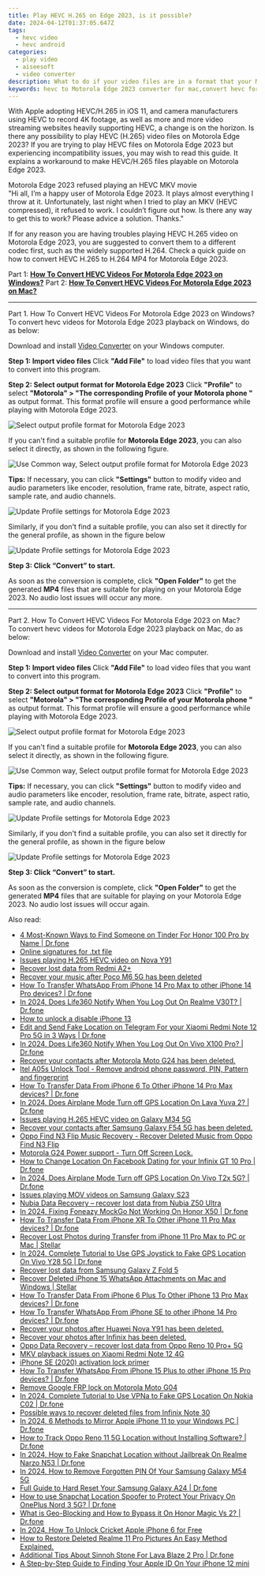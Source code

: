 ```yaml
---
title: Play HEVC H.265 on Edge 2023, is it possible?
date: 2024-04-12T01:37:05.647Z
tags: 
  - hevc video
  - hevc android
categories: 
  - play video
  - aiseesoft
  - video converter
description: What to do if your video files are in a format that your Motorola Edge 2023 doesn’t support? Convert them first!!! Learn how to convert HEVC H.265 files for playing with Motorola Edge 2023 smoothly.
keywords: hevc to Motorola Edge 2023 converter for mac,convert hevc for Motorola ,encode h.265 for Motorola Edge 2023,encode h.265 for Edge 2023,convert hevc for Edge 2023,h.265 to Edge 2023 converter,how to converter 720p to hevc on android,720p to 4k converter for android,vlc hevc android,hevc to mp4 video converter for android,video to hevc codec converter for android,best hevc transcoder android
---
```



<div class="atpl-content atpl-for-aiseesoft-video-converter play-hevc-video-on-android">

<div class="atpl-post-description-part-1">
<div class="tpl-content-sub-paragraph-normal">
  <p>
    With Apple adopting HEVC/H.265 in iOS 11, and camera manufacturers using HEVC to record 4K footage, as well as more and more video streaming websites heavily supporting HEVC, a change is on the horizon. Is there any possibility to play HEVC (H.265) video files on Motorola Edge 2023? If you are trying to play HEVC files on Motorola Edge 2023 but experiencing incompatibility issues, you may wish to read this guide. It explains a workaround to make HEVC/H.265 files playable on Motorola Edge 2023.
  </p>
</div>
</div>

<div class="atpl-post-device-model-description">

</div>



<div class="atpl-post-description-part-2">
<div class="tpl-content-sub-paragraph-title">
    Motorola Edge 2023 refused playing an HEVC MKV movie
</div>
<div class="tpl-content-sub-paragraph-question">
    "Hi all, I’m a happy user of Motorola Edge 2023. It plays almost everything I throw at it. Unfortunately, last night when I tried to play an MKV (HEVC compressed), it refused to work. I couldn’t figure out how. Is there any way to get this to work? Please advice a solution. Thanks."
</div>
<div class="tpl-content-sub-paragraph-content">
  <p>
    If for any reason you are having troubles playing HEVC H.265 video on Motorola Edge 2023, you are suggested to convert them to a different codec first, such as the widely supported H.264. Check a quick guide on how to convert HEVC H.265 to H.264 MP4 for Motorola Edge 2023.
  </p>
</div>
</div>


Part 1: <strong><a href="#p1">How To Convert HEVC Videos For Motorola Edge 2023 on Windows?</a></strong>
Part 2: <strong><a href="#p2">How To Convert HEVC Videos For Motorola Edge 2023 on Mac?</a></strong>



<!-- Part 1 -->
<a id="p1" name="p1" ></a><hr>

<div class="atpl-step-part-style">Part 1. How To Convert HEVC Videos For Motorola Edge 2023 on Windows?</div>
To convert hevc videos for Motorola Edge 2023 playback on Windows, do as below:

Download and install <a class="atpl-step-content-a-style" href="https://tools.techidaily.com/aiseesoft-total-video-converter/" >Video Converter</a> on your Windows computer.

<strong>Step 1: Import video files </strong>
Click <b>"Add File"</b> to load video files that you want to convert into this program.

<strong>Step 2: Select output format for Motorola Edge 2023</strong>
Click <b>"Profile"</b> to select <b>"Motorola" > "The corresponding Profile of your Motorola phone "</b> as output format. This format profile will ensure a good performance while playing with Motorola Edge 2023.

<img src="https://tools.techidaily.com/images/apps/aiseesoft/video-converter/devices/moto/fv.mp4/win/profile-4.png" class="atpl-imgstyle" alt="Select output profile format for Motorola Edge 2023" />

If you can't find a suitable profile for **Motorola Edge 2023**, you can also select it directly, as shown in the following figure.

<img src="https://tools.techidaily.com/images/apps/aiseesoft/video-converter/devices/common_android/fv.mp4/win/profile.png" class="atpl-imgstyle" alt="Use Common way, Select output profile format for Motorola Edge 2023" />

<strong>Tips:</strong>
If necessary, you can click <b>"Settings"</b> button to modify video and audio parameters like encoder, resolution, frame rate, bitrate, aspect ratio, sample rate, and audio channels. 

<img src="https://tools.techidaily.com/images/apps/aiseesoft/video-converter/devices/moto/fv.mp4/win/settings-4.png" class="atpl-imgstyle"  alt="Update Profile settings for Motorola Edge 2023" />

Similarly, if you don't find a suitable profile, you can also set it directly for the general profile, as shown in the figure below

<img src="https://tools.techidaily.com/images/apps/aiseesoft/video-converter/devices/common_android/fv.mp4/win/settings.png" class="atpl-imgstyle"  alt="Update Profile settings for Motorola Edge 2023" />

<strong>Step 3: Click “Convert” to start.</strong>

As soon as the conversion is complete, click <b>"Open Folder"</b> to get the generated <b>MP4</b> files that are suitable for playing on your Motorola Edge 2023. No audio lost issues will occur any more.

<!-- Part 2 -->
<a id="p2" name="p2"></a><hr>

<div class="atpl-step-part-style">Part 2. How To Convert HEVC Videos For Motorola Edge 2023 on Mac?</div>
To convert hevc videos for Motorola Edge 2023 playback on Mac, do as below:

Download and install <a class="atpl-step-content-a-style" href="https://tools.techidaily.com/aiseesoft-total-video-converter/" >Video Converter</a> on your Mac computer.

<strong>Step 1: Import video files </strong>
Click <b>"Add File"</b> to load video files that you want to convert into this program.

<strong>Step 2: Select output format for Motorola Edge 2023</strong>
Click <b>"Profile"</b> to select <b>"Motorola" > "The corresponding Profile of your Motorola phone "</b> as output format. This format profile will ensure a good performance while playing with Motorola Edge 2023.

<img src="https://tools.techidaily.com/images/apps/aiseesoft/video-converter/devices/moto/fv.mp4/mac/profile.png" class="atpl-imgstyle" alt="Select output profile format for Motorola Edge 2023" />

If you can't find a suitable profile for **Motorola Edge 2023**, you can also select it directly, as shown in the following figure.

<img src="https://tools.techidaily.com/images/apps/aiseesoft/video-converter/devices/common_android/fv.mp4/mac/profile.png" class="atpl-imgstyle" alt="Use Common way, Select output profile format for Motorola Edge 2023" />

<strong>Tips:</strong>
If necessary, you can click <b>"Settings"</b> button to modify video and audio parameters like encoder, resolution, frame rate, bitrate, aspect ratio, sample rate, and audio channels. 

<img src="https://tools.techidaily.com/images/apps/aiseesoft/video-converter/devices/moto/fv.mp4/mac/settings.png" class="atpl-imgstyle"  alt="Update Profile settings for Motorola Edge 2023" />

Similarly, if you don't find a suitable profile, you can also set it directly for the general profile, as shown in the figure below

<img src="https://tools.techidaily.com/images/apps/aiseesoft/video-converter/devices/common_android/fv.mp4/win/settings.png" class="atpl-imgstyle"  alt="Update Profile settings for Motorola Edge 2023" />

<strong>Step 3: Click “Convert” to start.</strong>

As soon as the conversion is complete, click <b>"Open Folder"</b> to get the generated <b>MP4</b> files that are suitable for playing on your Motorola Edge 2023. No audio lost issues will occur again.


<ins class="adsbygoogle"
     style="display:block"
     data-ad-client="ca-pub-7571918770474297"
     data-ad-slot="8358498916"
     data-ad-format="auto"
     data-full-width-responsive="true"></ins>


</div>
<ins class="adsbygoogle"
    style="display:block"
    data-ad-format="autorelaxed"
    data-ad-client="ca-pub-7571918770474297"
    data-ad-slot="1223367746"></ins>

<span class="atpl-alsoreadstyle">Also read:</span>
<div><ul>
<li><a href="https://review-topics.techidaily.com/4-most-known-ways-to-find-someone-on-tinder-for-honor-100-pro-by-name-drfone-by-drfone-virtual-android/"><u>4 Most-Known Ways to Find Someone on Tinder For Honor 100 Pro by Name | Dr.fone</u></a></li>
<li><a href="https://review-topics.techidaily.com/online-signatures-for-txt-file-by-ldigisigner-sign-a-word-sign-a-word/"><u>Online signatures for .txt file</u></a></li>
<li><a href="https://review-topics.techidaily.com/issues-playing-h-265-hevc-video-on-nova-y91-by-aiseesoft-video-converter-play-hevc-video-on-android/"><u>Issues playing H.265 HEVC video on Nova Y91</u></a></li>
<li><a href="https://review-topics.techidaily.com/recover-lost-data-from-redmi-a2plus-by-fonelab-android-recover-data/"><u>Recover lost data from Redmi A2+</u></a></li>
<li><a href="https://review-topics.techidaily.com/recover-your-music-after-poco-m6-5g-has-been-deleted-by-fonelab-android-recover-music/"><u>Recover your music after Poco M6 5G has been deleted</u></a></li>
<li><a href="https://review-topics.techidaily.com/how-to-transfer-whatsapp-from-iphone-14-pro-max-to-other-iphone-14-pro-devices-drfone-by-drfone-transfer-whatsapp-from-ios-transfer-whatsapp-from-ios/"><u>How To Transfer WhatsApp From iPhone 14 Pro Max to other iPhone 14 Pro devices? | Dr.fone</u></a></li>
<li><a href="https://review-topics.techidaily.com/in-2024-does-life360-notify-when-you-log-out-on-realme-v30t-drfone-by-drfone-virtual-android/"><u>In 2024, Does Life360 Notify When You Log Out On Realme V30T? | Dr.fone</u></a></li>
<li><a href="https://review-topics.techidaily.com/how-to-unlock-a-disable-iphone-13-by-drfone-ios-unlock-ios-unlock/"><u>How to unlock a disable iPhone 13</u></a></li>
<li><a href="https://review-topics.techidaily.com/edit-and-send-fake-location-on-telegram-for-your-xiaomi-redmi-note-12-pro-5g-in-3-ways-drfone-by-drfone-virtual-android/"><u>Edit and Send Fake Location on Telegram For your Xiaomi Redmi Note 12 Pro 5G in 3 Ways | Dr.fone</u></a></li>
<li><a href="https://review-topics.techidaily.com/in-2024-does-life360-notify-when-you-log-out-on-vivo-x100-pro-drfone-by-drfone-virtual-android/"><u>In 2024, Does Life360 Notify When You Log Out On Vivo X100 Pro? | Dr.fone</u></a></li>
<li><a href="https://review-topics.techidaily.com/recover-your-contacts-after-motorola-moto-g24-has-been-deleted-by-fonelab-android-recover-contacts/"><u>Recover your contacts after Motorola Moto G24 has been deleted.</u></a></li>
<li><a href="https://review-topics.techidaily.com/itel-a05s-unlock-tool-remove-android-phone-password-pin-pattern-and-fingerprint-by-drfone-android-unlock-android-unlock/"><u>Itel A05s Unlock Tool - Remove android phone password, PIN, Pattern and fingerprint</u></a></li>
<li><a href="https://review-topics.techidaily.com/how-to-transfer-data-from-iphone-6-to-other-iphone-14-pro-max-devices-drfone-by-drfone-transfer-data-from-ios-transfer-data-from-ios/"><u>How To Transfer Data From iPhone 6 To Other iPhone 14 Pro Max devices? | Dr.fone</u></a></li>
<li><a href="https://review-topics.techidaily.com/in-2024-does-airplane-mode-turn-off-gps-location-on-lava-yuva-2-drfone-by-drfone-virtual-android/"><u>In 2024, Does Airplane Mode Turn off GPS Location On Lava Yuva 2? | Dr.fone</u></a></li>
<li><a href="https://review-topics.techidaily.com/issues-playing-h-265-hevc-video-on-galaxy-m34-5g-by-aiseesoft-video-converter-play-hevc-video-on-android/"><u>Issues playing H.265 HEVC video on Galaxy M34 5G</u></a></li>
<li><a href="https://review-topics.techidaily.com/recover-your-contacts-after-samsung-galaxy-f54-5g-has-been-deleted-by-fonelab-android-recover-contacts/"><u>Recover your contacts after Samsung Galaxy F54 5G has been deleted.</u></a></li>
<li><a href="https://review-topics.techidaily.com/oppo-find-n3-flip-music-recovery-recover-deleted-music-from-oppo-find-n3-flip-by-fonelab-android-recover-music/"><u>Oppo Find N3 Flip Music Recovery - Recover Deleted Music from Oppo Find N3 Flip</u></a></li>
<li><a href="https://review-topics.techidaily.com/motorola-g24-power-support-turn-off-screen-lock-by-drfone-android-unlock-android-unlock/"><u>Motorola G24 Power support - Turn Off Screen Lock.</u></a></li>
<li><a href="https://review-topics.techidaily.com/how-to-change-location-on-facebook-dating-for-your-infinix-gt-10-pro-drfone-by-drfone-virtual-android/"><u>How to Change Location On Facebook Dating for your Infinix GT 10 Pro | Dr.fone</u></a></li>
<li><a href="https://review-topics.techidaily.com/in-2024-does-airplane-mode-turn-off-gps-location-on-vivo-t2x-5g-drfone-by-drfone-virtual-android/"><u>In 2024, Does Airplane Mode Turn off GPS Location On Vivo T2x 5G? | Dr.fone</u></a></li>
<li><a href="https://review-topics.techidaily.com/issues-playing-mov-videos-on-samsung-galaxy-s23-by-aiseesoft-video-converter-play-mov-on-android/"><u>Issues playing MOV videos on Samsung Galaxy S23</u></a></li>
<li><a href="https://review-topics.techidaily.com/nubia-data-recovery-recover-lost-data-from-nubia-z50-ultra-by-fonelab-android-recover-data/"><u>Nubia Data Recovery – recover lost data from Nubia Z50 Ultra</u></a></li>
<li><a href="https://review-topics.techidaily.com/in-2024-fixing-foneazy-mockgo-not-working-on-honor-x50-drfone-by-drfone-virtual-android/"><u>In 2024, Fixing Foneazy MockGo Not Working On Honor X50 | Dr.fone</u></a></li>
<li><a href="https://review-topics.techidaily.com/how-to-transfer-data-from-iphone-xr-to-other-iphone-11-pro-max-devices-drfone-by-drfone-transfer-data-from-ios-transfer-data-from-ios/"><u>How To Transfer Data From iPhone XR To Other iPhone 11 Pro Max devices? | Dr.fone</u></a></li>
<li><a href="https://review-topics.techidaily.com/recover-lost-photos-during-transfer-from-iphone-11-pro-max-to-pc-or-mac-stellar-by-stellar-data-recovery-ios-iphone-data-recovery/"><u>Recover Lost Photos during Transfer from iPhone 11 Pro Max to PC or Mac | Stellar</u></a></li>
<li><a href="https://review-topics.techidaily.com/in-2024-complete-tutorial-to-use-gps-joystick-to-fake-gps-location-on-vivo-y28-5g-drfone-by-drfone-virtual-android/"><u>In 2024, Complete Tutorial to Use GPS Joystick to Fake GPS Location On Vivo Y28 5G | Dr.fone</u></a></li>
<li><a href="https://review-topics.techidaily.com/recover-lost-data-from-samsung-galaxy-z-fold-5-by-fonelab-android-recover-data/"><u>Recover lost data from Samsung Galaxy Z Fold 5</u></a></li>
<li><a href="https://review-topics.techidaily.com/recover-deleted-iphone-15-whatsapp-attachments-on-mac-and-windows-stellar-by-stellar-data-recovery-ios-iphone-data-recovery/"><u>Recover Deleted iPhone 15 WhatsApp Attachments on Mac and Windows | Stellar</u></a></li>
<li><a href="https://review-topics.techidaily.com/how-to-transfer-data-from-iphone-6-plus-to-other-iphone-13-pro-max-devices-drfone-by-drfone-transfer-data-from-ios-transfer-data-from-ios/"><u>How To Transfer Data From iPhone 6 Plus To Other iPhone 13 Pro Max devices? | Dr.fone</u></a></li>
<li><a href="https://review-topics.techidaily.com/how-to-transfer-whatsapp-from-iphone-se-to-other-iphone-14-pro-devices-drfone-by-drfone-transfer-whatsapp-from-ios-transfer-whatsapp-from-ios/"><u>How To Transfer WhatsApp From iPhone SE to other iPhone 14 Pro devices? | Dr.fone</u></a></li>
<li><a href="https://review-topics.techidaily.com/recover-your-photos-after-huawei-nova-y91-has-been-deleted-by-fonelab-android-recover-photos/"><u>Recover your photos after Huawei Nova Y91 has been deleted.</u></a></li>
<li><a href="https://review-topics.techidaily.com/recover-your-photos-after-infinix-has-been-deleted-by-fonelab-android-recover-photos/"><u>Recover your photos after Infinix has been deleted.</u></a></li>
<li><a href="https://review-topics.techidaily.com/oppo-data-recovery-recover-lost-data-from-oppo-reno-10-proplus-5g-by-fonelab-android-recover-data/"><u>Oppo Data Recovery – recover lost data from Oppo Reno 10 Pro+ 5G</u></a></li>
<li><a href="https://review-topics.techidaily.com/mkv-playback-issues-on-xiaomi-redmi-note-12-4g-by-aiseesoft-video-converter-play-mkv-on-android/"><u>MKV playback issues on Xiaomi Redmi Note 12 4G</u></a></li>
<li><a href="https://review-topics.techidaily.com/iphone-se-2020-activation-lock-primer-by-drfone-ios-unlock-ios-unlock/"><u>iPhone SE (2020) activation lock primer</u></a></li>
<li><a href="https://review-topics.techidaily.com/how-to-transfer-whatsapp-from-iphone-15-plus-to-other-iphone-15-pro-devices-drfone-by-drfone-transfer-whatsapp-from-ios-transfer-whatsapp-from-ios/"><u>How To Transfer WhatsApp From iPhone 15 Plus to other iPhone 15 Pro devices? | Dr.fone</u></a></li>
<li><a href="https://review-topics.techidaily.com/remove-google-frp-lock-on-motorola-moto-g04-by-drfone-android-unlock-remove-google-frp/"><u>Remove Google FRP lock on Motorola Moto G04</u></a></li>
<li><a href="https://review-topics.techidaily.com/in-2024-complete-tutorial-to-use-vpna-to-fake-gps-location-on-nokia-c02-drfone-by-drfone-virtual-android/"><u>In 2024, Complete Tutorial to Use VPNa to Fake GPS Location On Nokia C02 | Dr.fone</u></a></li>
<li><a href="https://review-topics.techidaily.com/possible-ways-to-recover-deleted-files-from-infinix-note-30-by-fonelab-android-recover-data/"><u>Possible ways to recover deleted files from Infinix Note 30</u></a></li>
<li><a href="https://screen-mirror.techidaily.com/in-2024-6-methods-to-mirror-apple-iphone-11-to-your-windows-pc-drfone-by-drfone-ios/"><u>In 2024, 6 Methods to Mirror Apple iPhone 11 to your Windows PC | Dr.fone</u></a></li>
<li><a href="https://android-location-track.techidaily.com/how-to-track-oppo-reno-11-5g-location-without-installing-software-drfone-by-drfone-virtual-android/"><u>How to Track Oppo Reno 11 5G Location without Installing Software? | Dr.fone</u></a></li>
<li><a href="https://location-social.techidaily.com/in-2024-how-to-fake-snapchat-location-without-jailbreak-on-realme-narzo-n53-drfone-by-drfone-virtual-android/"><u>In 2024, How to Fake Snapchat Location without Jailbreak On Realme Narzo N53 | Dr.fone</u></a></li>
<li><a href="https://android-unlock.techidaily.com/in-2024-how-to-remove-forgotten-pin-of-your-samsung-galaxy-m54-5g-by-drfone-android/"><u>In 2024, How to Remove Forgotten PIN Of Your Samsung Galaxy M54 5G</u></a></li>
<li><a href="https://techidaily.com/full-guide-to-hard-reset-your-samsung-galaxy-a24-drfone-by-drfone-reset-android-reset-android/"><u>Full Guide to Hard Reset Your Samsung Galaxy A24 | Dr.fone</u></a></li>
<li><a href="https://fake-location.techidaily.com/how-to-use-snapchat-location-spoofer-to-protect-your-privacy-on-oneplus-nord-3-5g-drfone-by-drfone-virtual-android/"><u>How to use Snapchat Location Spoofer to Protect Your Privacy On OnePlus Nord 3 5G? | Dr.fone</u></a></li>
<li><a href="https://fake-location.techidaily.com/what-is-geo-blocking-and-how-to-bypass-it-on-honor-magic-vs-2-drfone-by-drfone-virtual-android/"><u>What is Geo-Blocking and How to Bypass it On Honor Magic Vs 2? | Dr.fone</u></a></li>
<li><a href="https://sim-unlock.techidaily.com/in-2024-how-to-unlock-cricket-apple-iphone-6-for-free-by-drfone-ios/"><u>In 2024, How To Unlock Cricket Apple iPhone 6 for Free</u></a></li>
<li><a href="https://blog-min.techidaily.com/how-to-restore-deleted-realme-11-pro-pictures-an-easy-method-explained-by-fonelab-android-recover-pictures/"><u>How to Restore Deleted Realme 11 Pro Pictures  An Easy Method Explained.</u></a></li>
<li><a href="https://android-pokemon-go.techidaily.com/additional-tips-about-sinnoh-stone-for-lava-blaze-2-pro-drfone-by-drfone-virtual-android/"><u>Additional Tips About Sinnoh Stone For Lava Blaze 2 Pro | Dr.fone</u></a></li>
<li><a href="https://apple-account.techidaily.com/a-step-by-step-guide-to-finding-your-apple-id-on-your-iphone-12-mini-by-drfone-ios/"><u>A Step-by-Step Guide to Finding Your Apple ID On Your iPhone 12 mini</u></a></li>
</ul></div>
